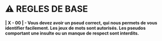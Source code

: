# ⚠ REGLES DE BASE

#### | X - 00 | - Vous devez avoir un pseud correct, qui nous permets de vous identifier facilement. Les jeux de mots sont autorisés. Les pseudos comportant une insulte ou un manque de respect sont interdits.
